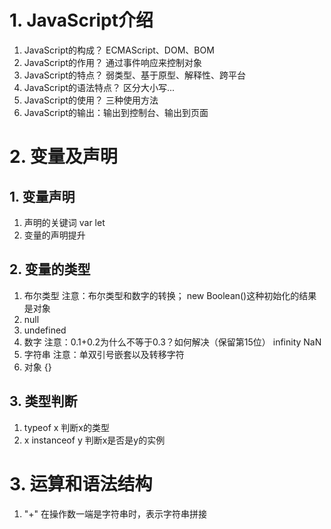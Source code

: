 # 1. JavaScript介绍
1. JavaScript的构成？ ECMAScript、DOM、BOM
2. JavaScript的作用？ 通过事件响应来控制对象
3. JavaScript的特点？ 弱类型、基于原型、解释性、跨平台
4. JavaScript的语法特点？ 区分大小写...
5. JavaScript的使用？ 三种使用方法
6. JavaScript的输出：输出到控制台、输出到页面
# 2. 变量及声明
## 1. 变量声明
1. 声明的关键词 var  let
2. 变量的声明提升
## 2. 变量的类型
1. 布尔类型 注意：布尔类型和数字的转换； new Boolean()这种初始化的结果是对象
2. null
3. undefined
4. 数字 注意：0.1+0.2为什么不等于0.3？如何解决（保留第15位） infinity NaN
5. 字符串 注意：单双引号嵌套以及转移字符
6. 对象 {}
## 3. 类型判断
1. typeof x 判断x的类型
2. x instanceof y 判断x是否是y的实例
# 3. 运算和语法结构
1. "+" 在操作数一端是字符串时，表示字符串拼接